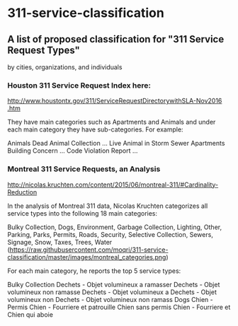 # 311-service-classification

## A list of proposed classification for "311 Service Request Types" 
by cities, organizations, and individuals

### Houston 311 Service Request Index here:
http://www.houstontx.gov/311/ServiceRequestDirectorywithSLA​-Nov2016​.htm
 
They have main categories such as Apartments and Animals and under each main
category they have sub-categories. For example:
 
Animals
       Dead Animal Collection ...
       Live Animal in Storm Sewer
Apartments
       Building Concern ...
       Code Violation Report ...

### Montreal 311 Service Requests, an Analysis
http://nicolas.kruchten.com​/content​/2015​/06​/montreal​-311​/​#Cardinality​-Reduction
 
In the analysis of Montreal 311 data, Nicolas Kruchten categorizes all service
types into the following 18 main categories:
 
Bulky Collection, Dogs, Environment, Garbage Collection, Lighting, Other,
Parking, Parks, Permits, Roads, Security, Selective Collection, Sewers,
Signage, Snow, Taxes, Trees, Water
(https://raw.githubusercontent.com/moqri/311-service-classification/master/images/montreal_categories.png) 
 
For each main category, he reports the top 5 service types:
 
Bulky Collection
	Dechets - Objet volumineux a ramasser
	Dechets - Objet volumineux non ramasse
	Dechets - Objet volumineux a
	Dechets - Objet volumineux non
	Dechets - Objet volumineux non ramass
Dogs
	Chien - Permis
	Chien - Fourriere et patrouille
	Chien sans permis
	Chien - Fourriere et
	Chien qui aboie
  
